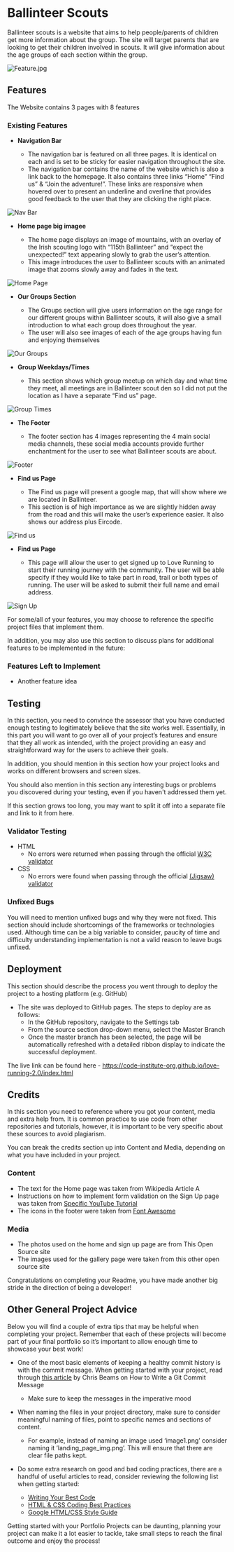 # Ballinteer Scouts

Ballinteer scouts is a website that aims to help people/parents of children get more information about the group. The site will target parents that are looking to get their children involved in scouts. It will give information about the age groups of each section within the group.

![Feature.jpg](https://github.com/Paulnolan90/p1-scoutinggroup/blob/main/assets/images/Feature.jpg)

## Features 

The Website contains 3 pages with 8 features

### Existing Features

- __Navigation Bar__

  - The navigation bar is featured on all three pages. It is identical on each and is set to be sticky for easier navigation throughout the site.
  - The navigation bar contains the name of the website which is also a link back to the homepage. It also contains three links “Home” “Find us” & “Join the adventure!”. These links are responsive when hovered over to present an underline and overline that provides good feedback to the user that they are clicking the right place.


![Nav Bar](https://github.com/Paulnolan90/p1-scoutinggroup/blob/main/assets/images/Navbar.jpg)

- __Home page big imagee__

  - The home page displays an image of mountains, with an overlay of the Irish scouting logo with “115th Ballinteer” and “expect the unexpected!” text appearing slowly to grab the user’s attention.
  - This image introduces the user to Ballinteer scouts with an animated image that zooms slowly away and fades in the text.


![Home Page](https://github.com/Paulnolan90/p1-scoutinggroup/blob/main/assets/images/MainImage.jpg)

- __Our Groups Section__

  - The Groups section will give users information on the age range for our different groups within Ballinteer scouts, it will also give a small introduction to what each group does throughout the year.
  - The user will also see images of each of the age groups having fun and enjoying themselves


![Our Groups](https://github.com/Paulnolan90/p1-scoutinggroup/blob/main/assets/images/OurGroups.jpg)
- __Group Weekdays/Times__

  - This section shows which group meetup on which day and what time they meet, all meetings are in Ballinteer scout den so I did not put the location as I have a separate “Find us” page.

![Group Times](https://github.com/Paulnolan90/p1-scoutinggroup/blob/main/assets/images/GroupTimes.jpg)


- __The Footer__ 

  - The footer section has 4 images representing the 4 main social media channels, these social media accounts provide further enchantment for the user to see what Ballinteer scouts are about.

![Footer](https://github.com/Paulnolan90/p1-scoutinggroup/blob/main/assets/images/footer.jpg)

- __Find us Page__

  - The Find us page will present a google map, that will show where we are located in Ballinteer.
  - This section is of high importance as we are slightly hidden away from the road and this will make the user’s experience easier. It also shows our address plus Eircode.
 

![Find us](https://github.com/Paulnolan90/p1-scoutinggroup/blob/main/assets/images/Findus.jpg)
- __Find us Page__

  - This page will allow the user to get signed up to Love Running to start their running journey with the community. The user will be able specify if they would like to take part in road, trail or both types of running. The user will be asked to submit their full name and email address. 

![Sign Up](https://github.com/lucyrush/readme-template/blob/master/media/love_running_signup.png)

For some/all of your features, you may choose to reference the specific project files that implement them.

In addition, you may also use this section to discuss plans for additional features to be implemented in the future:

### Features Left to Implement

- Another feature idea

## Testing 

In this section, you need to convince the assessor that you have conducted enough testing to legitimately believe that the site works well. Essentially, in this part you will want to go over all of your project’s features and ensure that they all work as intended, with the project providing an easy and straightforward way for the users to achieve their goals.

In addition, you should mention in this section how your project looks and works on different browsers and screen sizes.

You should also mention in this section any interesting bugs or problems you discovered during your testing, even if you haven't addressed them yet.

If this section grows too long, you may want to split it off into a separate file and link to it from here.


### Validator Testing 

- HTML
  - No errors were returned when passing through the official [W3C validator](https://validator.w3.org/nu/?doc=https%3A%2F%2Fcode-institute-org.github.io%2Flove-running-2.0%2Findex.html)
- CSS
  - No errors were found when passing through the official [(Jigsaw) validator](https://jigsaw.w3.org/css-validator/validator?uri=https%3A%2F%2Fvalidator.w3.org%2Fnu%2F%3Fdoc%3Dhttps%253A%252F%252Fcode-institute-org.github.io%252Flove-running-2.0%252Findex.html&profile=css3svg&usermedium=all&warning=1&vextwarning=&lang=en#css)

### Unfixed Bugs

You will need to mention unfixed bugs and why they were not fixed. This section should include shortcomings of the frameworks or technologies used. Although time can be a big variable to consider, paucity of time and difficulty understanding implementation is not a valid reason to leave bugs unfixed. 

## Deployment

This section should describe the process you went through to deploy the project to a hosting platform (e.g. GitHub) 

- The site was deployed to GitHub pages. The steps to deploy are as follows: 
  - In the GitHub repository, navigate to the Settings tab 
  - From the source section drop-down menu, select the Master Branch
  - Once the master branch has been selected, the page will be automatically refreshed with a detailed ribbon display to indicate the successful deployment. 

The live link can be found here - https://code-institute-org.github.io/love-running-2.0/index.html 


## Credits 

In this section you need to reference where you got your content, media and extra help from. It is common practice to use code from other repositories and tutorials, however, it is important to be very specific about these sources to avoid plagiarism. 

You can break the credits section up into Content and Media, depending on what you have included in your project. 

### Content 

- The text for the Home page was taken from Wikipedia Article A
- Instructions on how to implement form validation on the Sign Up page was taken from [Specific YouTube Tutorial](https://www.youtube.com/)
- The icons in the footer were taken from [Font Awesome](https://fontawesome.com/)

### Media

- The photos used on the home and sign up page are from This Open Source site
- The images used for the gallery page were taken from this other open source site


Congratulations on completing your Readme, you have made another big stride in the direction of being a developer! 

## Other General Project Advice

Below you will find a couple of extra tips that may be helpful when completing your project. Remember that each of these projects will become part of your final portfolio so it’s important to allow enough time to showcase your best work! 

- One of the most basic elements of keeping a healthy commit history is with the commit message. When getting started with your project, read through [this article](https://chris.beams.io/posts/git-commit/) by Chris Beams on How to Write  a Git Commit Message 
  - Make sure to keep the messages in the imperative mood 

- When naming the files in your project directory, make sure to consider meaningful naming of files, point to specific names and sections of content.
  - For example, instead of naming an image used ‘image1.png’ consider naming it ‘landing_page_img.png’. This will ensure that there are clear file paths kept. 

- Do some extra research on good and bad coding practices, there are a handful of useful articles to read, consider reviewing the following list when getting started:
  - [Writing Your Best Code](https://learn.shayhowe.com/html-css/writing-your-best-code/)
  - [HTML & CSS Coding Best Practices](https://medium.com/@inceptiondj.info/html-css-coding-best-practice-fadb9870a00f)
  - [Google HTML/CSS Style Guide](https://google.github.io/styleguide/htmlcssguide.html#General)

Getting started with your Portfolio Projects can be daunting, planning your project can make it a lot easier to tackle, take small steps to reach the final outcome and enjoy the process! 